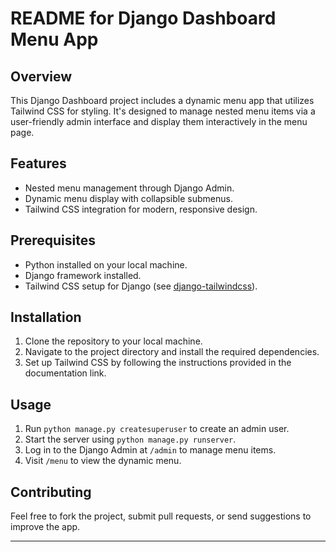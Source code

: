 # README for Django Dashboard Menu App

## Overview
This Django Dashboard project includes a dynamic menu app that utilizes Tailwind CSS for styling. It's designed to manage nested menu items via a user-friendly admin interface and display them interactively in the menu page.

## Features
- Nested menu management through Django Admin.
- Dynamic menu display with collapsible submenus.
- Tailwind CSS integration for modern, responsive design.

## Prerequisites
- Python installed on your local machine.
- Django framework installed.
- Tailwind CSS setup for Django (see [django-tailwindcss](https://pypi.org/project/django-tailwindcss/)).

## Installation
1. Clone the repository to your local machine.
2. Navigate to the project directory and install the required dependencies.
3. Set up Tailwind CSS by following the instructions provided in the documentation link.

## Usage
1. Run `python manage.py createsuperuser` to create an admin user.
2. Start the server using `python manage.py runserver`.
3. Log in to the Django Admin at `/admin` to manage menu items.
4. Visit `/menu` to view the dynamic menu.

## Contributing
Feel free to fork the project, submit pull requests, or send suggestions to improve the app.


---
